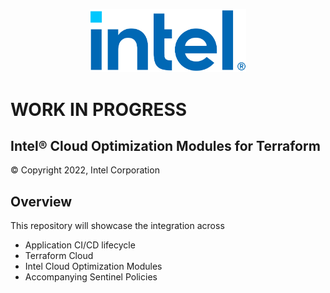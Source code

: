 
<p align="center">
  <img src="./images/logo-classicblue-800px.png" alt="Intel Logo" width="250"/>
</p>

# WORK IN PROGRESS

## Intel® Cloud Optimization Modules for Terraform

© Copyright 2022, Intel Corporation

## Overview

This repository will showcase the integration across

- Application CI/CD lifecycle  
- Terraform Cloud
- Intel Cloud Optimization Modules
- Accompanying Sentinel Policies

